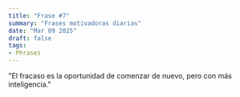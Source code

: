 ```yaml
---
title: "Frase #7"
summary: "Frases motivadoras diarias"
date: "Mar 09 2025"
draft: false
tags:
- Phrases
---
```


"El fracaso es la oportunidad de comenzar de nuevo, pero con más inteligencia."
